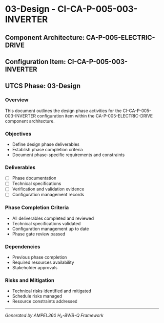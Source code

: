 # 03-Design - CI-CA-P-005-003-INVERTER

## Component Architecture: CA-P-005-ELECTRIC-DRIVE
## Configuration Item: CI-CA-P-005-003-INVERTER
## UTCS Phase: 03-Design

### Overview
This document outlines the design phase activities for the CI-CA-P-005-003-INVERTER configuration item within the CA-P-005-ELECTRIC-DRIVE component architecture.

### Objectives
- Define design phase deliverables
- Establish phase completion criteria
- Document phase-specific requirements and constraints

### Deliverables
- [ ] Phase documentation
- [ ] Technical specifications
- [ ] Verification and validation evidence
- [ ] Configuration management records

### Phase Completion Criteria
- All deliverables completed and reviewed
- Technical specifications validated
- Configuration management up to date
- Phase gate review passed

### Dependencies
- Previous phase completion
- Required resources availability
- Stakeholder approvals

### Risks and Mitigation
- Technical risks identified and mitigated
- Schedule risks managed
- Resource constraints addressed

---
*Generated by AMPEL360 H₂-BWB-Q Framework*
